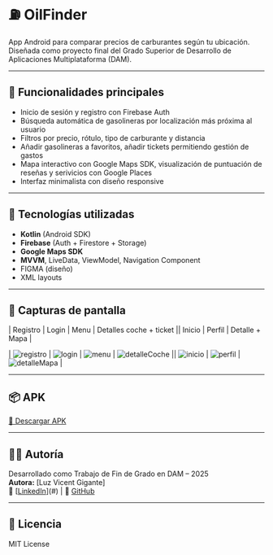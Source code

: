# ⛽ OilFinder

App Android para comparar precios de carburantes según tu ubicación. Diseñada como proyecto final del Grado Superior de Desarrollo de Aplicaciones Multiplataforma (DAM). 

---

## 📲 Funcionalidades principales

- Inicio de sesión y registro con Firebase Auth
- Búsqueda automática de gasolineras por localización más próxima al usuario
- Filtros por precio, rótulo, tipo de carburante y distancia
- Añadir gasolineras a favoritos, añadir tickets permitiendo gestión de gastos
- Mapa interactivo con Google Maps SDK, visualización de puntuación de reseñas y serivicios con Google Places
- Interfaz minimalista con diseño responsive

---

## 🧱 Tecnologías utilizadas

- **Kotlin** (Android SDK)
- **Firebase** (Auth + Firestore + Storage)
- **Google Maps SDK**
- **MVVM**, LiveData, ViewModel, Navigation Component
- FIGMA (diseño)
- XML layouts

---

## 📸 Capturas de pantalla

| Registro | Login | Menu | Detalles coche + ticket || Inicio | Perfil | Detalle + Mapa |

| ![registro](img/registro.PNG) | ![login](img/login.PNG) | ![menu](img/menu.png) | ![detalleCoche](img/coche.PNG) || ![inicio](img/inicio.PNG) | ![perfil](img/Perfil.PNG) | ![detalleMapa](img/mapa.PNG) |

---

## 📦 APK

[🔗 Descargar APK](apk/app-debug.apk)

---

## 👩‍💻 Autoría

Desarrollado como Trabajo de Fin de Grado en DAM – 2025  
**Autora:** [Luz Vicent Gigante]  
🔗 [[LinkedIn](https://www.linkedin.com/in/luz-vicent-gigante/)](#) | 🐙 [GitHub](#)

---

## 📜 Licencia

MIT License

